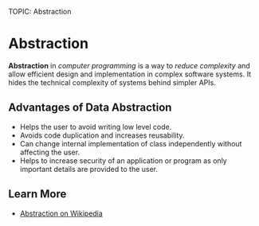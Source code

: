 TOPIC: Abstraction

# Abstraction

**Abstraction** in *computer programming* is a way to *reduce complexity* and allow efficient design
and implementation in complex software systems.
It hides the technical complexity of systems behind simpler APIs.

## Advantages of Data Abstraction

- Helps the user to avoid writing low level code.
- Avoids code duplication and increases reusability.
- Can change internal implementation of class independently without affecting the user.
- Helps to increase security of an application or
program as only important details are provided to the user.

## Learn More

- [Abstraction on Wikipedia](https://en.wikipedia.org/wiki/Abstraction%20(computer%20science))

